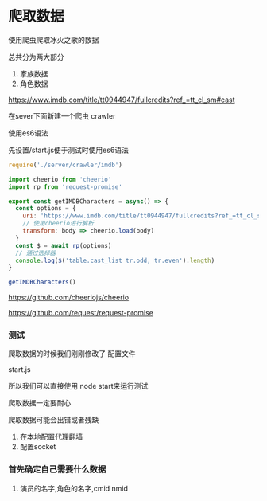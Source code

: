 # 爬取数据

使用爬虫爬取冰火之歌的数据

总共分为两大部分

1. 家族数据
2. 角色数据

https://www.imdb.com/title/tt0944947/fullcredits?ref_=tt_cl_sm#cast

在sever下面新建一个爬虫 crawler



使用es6语法

先设置/start.js便于测试时使用es6语法

```js
require('./server/crawler/imdb')
```


```js
import cheerio from 'cheerio'
import rp from 'request-promise'

export const getIMDBCharacters = async() => {
  const options = {
    uri: 'https://www.imdb.com/title/tt0944947/fullcredits?ref_=tt_cl_sm#cast',
    // 使用cheerio进行解析
    transform: body => cheerio.load(body)
  }
  const $ = await rp(options)
  // 通过选择器
  console.log($('table.cast_list tr.odd, tr.even').length)
}

getIMDBCharacters()
```

https://github.com/cheeriojs/cheerio

https://github.com/request/request-promise

### 测试

爬取数据的时候我们刚刚修改了
配置文件

start.js 

所以我们可以直接使用 
node start来运行测试

爬取数据一定要耐心

爬取数据可能会出错或者残缺
1. 在本地配置代理翻墙
2. 配置socket

### 首先确定自己需要什么数据

1. 演员的名字,角色的名字,cmid nmid

